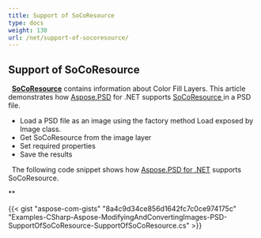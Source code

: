 ```yaml
---
title: Support of SoCoResource
type: docs
weight: 130
url: /net/support-of-socoresource/
---
```


## **Support of SoCoResource**
` `[**SoCoResource**](https://reference.aspose.com/net/psd/aspose.psd.fileformats.psd.layers.layerresources/socoresource) contains information about Color Fill Layers. This article demonstrates how [Aspose.PSD](https://products.aspose.com/psd) for .NET supports [SoCoResource ](https://reference.aspose.com/net/psd/aspose.psd.fileformats.psd.layers.layerresources/socoresource)in a PSD file. 

- Load a PSD file as an image using the factory method Load exposed by Image class.
- Get SoCoResource from the image layer
- Set required properties
- Save the results

` `The following code snippet shows how [Aspose.PSD for .NET](https://products.aspose.com/psd/net) supports SoCoResource. 

** 

{{< gist "aspose-com-gists" "8a4c9d34ce856d1642fc7c0ce974175c" "Examples-CSharp-Aspose-ModifyingAndConvertingImages-PSD-SupportOfSoCoResource-SupportOfSoCoResource.cs" >}}
